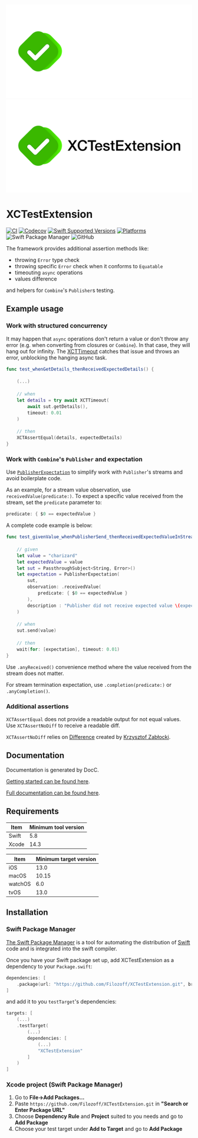 ![XCTestExtension: XCTest assertions and helpers](Images/XCTestExtensionLogo-dark.png#gh-dark-mode-only)
![XCTestExtension: XCTest assertions and helpers](Images/XCTestExtensionLogo-light.png#gh-light-mode-only)

# XCTestExtension

[![CI](https://github.com/Filozoff/XCTestExtension/actions/workflows/ci.yml/badge.svg?branch=master)](https://github.com/Filozoff/XCTestExtension/actions/workflows/ci.yml)
[![Codecov](https://codecov.io/gh/Filozoff/XCTestExtension/branch/master/graph/badge.svg)](https://codecov.io/gh/Filozoff/XCTestExtension)
[![Swift Supported Versions](https://img.shields.io/endpoint?url=https%3A%2F%2Fswiftpackageindex.com%2Fapi%2Fpackages%2FFilozoff%2FXCTestExtension%2Fbadge%3Ftype%3Dswift-versions)](https://swiftpackageindex.com/Filozoff/XCTestExtension)
[![Platforms](https://img.shields.io/endpoint?url=https%3A%2F%2Fswiftpackageindex.com%2Fapi%2Fpackages%2FFilozoff%2FXCTestExtension%2Fbadge%3Ftype%3Dplatforms)](https://swiftpackageindex.com/Filozoff/XCTestExtension)
![Swift Package Manager](https://img.shields.io/badge/Swift%20Package%20Manager-compatible-green)
![GitHub](https://img.shields.io/github/license/Filozoff/XCTestExtension)

The framework provides additional assertion methods like:
- throwing `Error` type check
- throwing specific `Error` check when it conforms to `Equatable`
- timeouting `async` operations
- values difference

and helpers for `Combine`'s `Publisher`s testing.

## Example usage

### Work with structured concurrency

It may happen that `async` operations don't return a value or don't throw any error (e.g. when converting from closures or `Combine`). In that case, they will hang out for infinity. The [XCTTimeout](https://filozoff.github.io/XCTestExtension/documentation/xctestextension/xctest/xctestcase/xcttimeout(_:timeout:_:file:line:)) catches that issue and throws an error, unblocking the hanging async task.

```swift
func test_whenGetDetails_thenReceivedExpectedDetails() {

    (...)

    // when
    let details = try await XCTTimeout(
        await sut.getDetails(),
        timeout: 0.01
    )

    // then
    XCTAssertEqual(details, expectedDetails)
}
```

### Work with `Combine`'s `Publisher` and expectation

Use [`PublisherExpectation`](https://filozoff.github.io/XCTestExtension/documentation/xctestextension/publisherexpectation) to simplify work with `Publisher`'s streams and avoid boilerplate code.

As an example, for a stream value observation, use `receivedValue(predicate:)`. To expect a specific value received from the stream, set the `predicate` parameter to:

```swift
predicate: { $0 == expectedValue }
```

A complete code example is below:

```swift
func test_givenValue_whenPublisherSend_thenReceivedExpectedValueInStream() {

    // given
    let value = "charizard"
    let expectedValue = value
    let sut = PassthroughSubject<String, Error>()
    let expectation = PublisherExpectation(
        sut,
        observation: .receivedValue(
            predicate: { $0 == expectedValue }
        ),
        description : "Publisher did not receive expected value \(expectedValue)"
    )

    // when
    sut.send(value)

    // then
    wait(for: [expectation], timeout: 0.01)
}
```

Use `.anyReceived()` convenience method where the value received from the stream does not matter.

For stream termination expectation, use `.completion(predicate:)` or `.anyCompletion()`.

### Additional assertions

`XCTAssertEqual` does not provide a readable output for not equal values. Use `XCTAssertNoDiff` to receive a readable diff.

`XCTAssertNoDiff` relies on [Difference](https://github.com/krzysztofzablocki/Difference) created by [Krzysztof Zabłocki](https://github.com/krzysztofzablocki).

## Documentation

Documentation is generated by DocC.

[Getting started can be found here](https://filozoff.github.io/XCTestExtension/documentation/xctestextension/gettingstarted).

[Full documentation can be found here](https://filozoff.github.io/XCTestExtension/).

## Requirements

| Item | Minimum tool version |
| --- | --- |
| Swift | 5.8 |
| Xcode | 14.3 |

| Item | Minimum target version |
| --- | --- |
| iOS | 13.0 |
| macOS | 10.15 |
| watchOS | 6.0 |
| tvOS | 13.0 |

## Installation

### Swift Package Manager

[The Swift Package Manager](https://www.swift.org/package-manager/) is a tool for automating the distribution of [Swift](https://www.swift.org) code and is integrated into the swift compiler.

Once you have your Swift package set up, add XCTestExtension as a dependency to your `Package.swift`:

```swift
dependencies: [
    .package(url: "https://github.com/Filozoff/XCTestExtension.git", branch: "master")
]
```
and add it to you `testTarget`'s dependencies:
```swift
targets: [
    (...)
    .testTarget(
        (...)
        dependencies: [
            (...)
            "XCTestExtension"
        ]
    )
]
```

### Xcode project (Swift Package Manager)

1. Go to **File->Add Packages...**
2. Paste `https://github.com/Filozoff/XCTestExtension.git` in **"Search or Enter Package URL"**
3. Choose **Dependency Rule** and **Project** suited to you needs and go to **Add Package**
4. Choose your test target under **Add to Target** and go to **Add Package**
